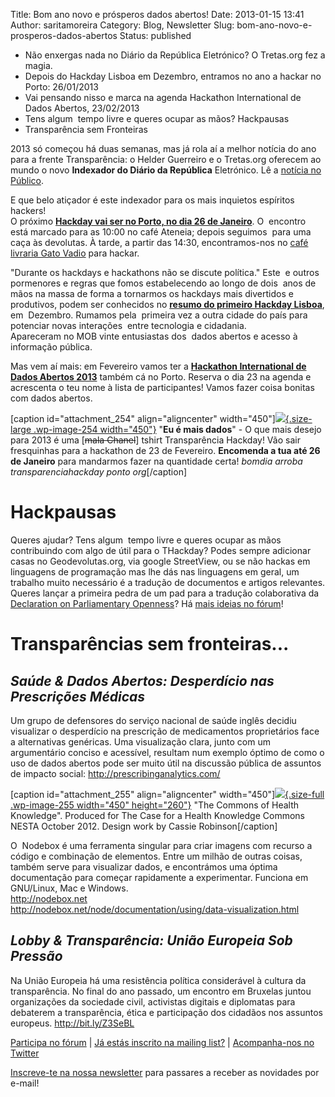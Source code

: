 Title: Bom ano novo e prósperos dados abertos!
Date: 2013-01-15 13:41
Author: saritamoreira
Category: Blog, Newsletter
Slug: bom-ano-novo-e-prosperos-dados-abertos
Status: published

-   Não enxergas nada no Diário da República Eletrónico? O Tretas.org fez a magia.
-   Depois do Hackday Lisboa em Dezembro, entramos no ano a hackar no Porto: 26/01/2013
-   Vai pensando nisso e marca na agenda Hackathon International de Dados Abertos, 23/02/2013
-   Tens algum  tempo livre e queres ocupar as mãos? Hackpausas
-   Transparência sem Fronteiras

2013 só começou há duas semanas, mas já rola aí a melhor notícia do ano para a frente Transparência: o Helder Guerreiro e o Tretas.org oferecem ao mundo o novo **Indexador do Diário da República** Eletrónico. Lê a [notícia no Público](http://bit.ly/UbYx6B%20).

<div>

E que belo atiçador é este indexador para os mais inquietos espíritos hackers!  
O próximo [**Hackday vai ser no Porto, no dia 26 de Janeiro**](http://bit.ly/X6axFe). O  encontro está marcado para as 10:00 no café Ateneia; depois seguimos  para uma caça às devolutas. À tarde, a partir das 14:30, encontramos-nos no [café livraria Gato Vadio](http://gatovadiolivraria.blogspot.pt/ "Gato Vadio, café livraria") para hackar.

</div>

"Durante os hackdays e hackathons não se discute política." Este  e outros pormenores e regras que fomos estabelecendo ao longo de dois  anos de mãos na massa de forma a tornarmos os hackdays mais divertidos e  produtivos, podem ser conhecidos no **[resumo do primeiro Hackday Lisboa](http://bit.ly/YQPTzV)**, em  Dezembro. Rumamos pela  primeira vez a outra cidade do país para potenciar novas interações  entre tecnologia e cidadania.  
Apareceram no MOB vinte entusiastas dos  dados abertos e acesso à informação pública.

Mas vem aí mais: em Fevereiro vamos ter a [**Hackathon International de Dados Abertos 2013**](http://bit.ly/11tpic7) também cá no Porto. Reserva o dia 23 na agenda e acrescenta o teu nome à lista de participantes! Vamos fazer coisa bonitas com dados abertos.

\[caption id="attachment\_254" align="aligncenter" width="450"\][![](http://www.transparenciahackday.org/wp-content/uploads/2013/01/open-data-international-1024x640.jpg){.size-large .wp-image-254 width="450"}](http://www.transparenciahackday.org/wp-content/uploads/2013/01/open-data-international.jpg) "**Eu é mais dados**" - O que mais desejo para 2013 é uma \[~~mala Chanel~~\] tshirt Transparência Hackday! Vão sair fresquinhas para a hackathon de 23 de Fevereiro. **Encomenda a tua até 26 de Janeiro** para mandarmos fazer na quantidade certa! *bomdia arroba transparenciahackday ponto org*\[/caption\]

Hackpausas
==========

<div>

Queres ajudar? Tens algum  tempo livre e queres ocupar as mãos contribuindo com algo de útil para o THackday? Podes sempre adicionar casas no Geodevolutas.org, via google StreetView, ou se não hackas em linguagens de programação mas lhe dás nas linguagens em geral, um trabalho muito necessário é a tradução de documentos e artigos relevantes. Queres lançar a primeira pedra de um pad para a tradução colaborativa da [Declaration on Parliamentary Openness](http://www.openingparliament.org/declarationchanging)? Há [m](http://transparenciahackday.org/forum/discussion/33/help-traducoes-de-textos-para-portugues)[ais ideias no fórum](http://transparenciahackday.org/forum/discussion/33/help-traducoes-de-textos-para-portugues)!

</div>

<div>

</div>

Transparências sem fronteiras...
================================

*Saúde & Dados Abertos: Desperdício nas Prescrições Médicas*
------------------------------------------------------------

<div>

Um grupo de defensores do serviço nacional de saúde inglês decidiu visualizar o desperdício na prescrição de medicamentos proprietários face a alternativas genéricas. Uma visualização clara, junto com um argumentário conciso e acessível, resultam num exemplo óptimo de como o uso de dados abertos pode ser muito útil na discussão pública de assuntos de impacto social: <http://prescribinganalytics.com/>

</div>

\[caption id="attachment\_255" align="aligncenter" width="450"\][![](http://www.transparenciahackday.org/wp-content/uploads/2013/01/health-commons.jpg){.size-full .wp-image-255 width="450" height="260"}](http://www.nesta.org.uk/news_and_features/13for2013/assets/features/the_commons_of_health_knowledge) "The Commons of Health Knowledge". Produced for The Case for a Health Knowledge Commons NESTA October 2012. Design work by Cassie Robinson\[/caption\]

O  Nodebox é uma ferramenta singular para criar imagens com recurso a  código e combinação de elementos. Entre um milhão de outras coisas,  também serve para visualizar dados, e encontrámos uma óptima  documentação para começar rapidamente a experimentar. Funciona em  GNU/Linux, Mac e Windows.  
<http://nodebox.net>  
<http://nodebox.net/node/documentation/using/data-visualization.html>

<div>

*Lobby & Transparência: União Europeia Sob Pressão*
---------------------------------------------------

Na União Europeia há uma resistência política considerável à cultura da transparência. No final do ano passado, um encontro em Bruxelas juntou organizações da sociedade civil, activistas digitais e diplomatas para debaterem a transparência, ética e participação dos cidadãos nos assuntos europeus. <http://bit.ly/Z3SeBL>

[Participa no fórum](http://transparenciahackday.org/forum/) \| [Já estás inscrito na mailing list?](http://lists.hacklaviva.net/listinfo.cgi/transparencia-porto-hacklaviva.net) \| [Acompanha-nos no Twitter](http://twitter.com/thackdaypt)

[Inscreve-te na nossa newsletter](http://eepurl.com/rbCmL) para passares a receber as novidades por e-mail!

</div>
